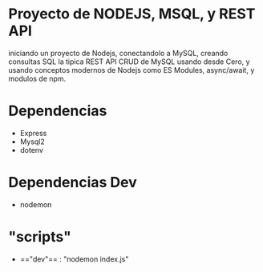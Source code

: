# Proyecto de NODEJS, MSQL, y REST API

iniciando un proyecto de Nodejs, conectandolo a MySQL, creando consultas SQL la tipica REST API CRUD de MySQL usando desde Cero, y usando conceptos modernos de Nodejs como
ES Modules, async/await, y modulos de npm.

# Dependencias

- Express
- Mysql2
- dotenv

# Dependencias Dev

- nodemon

# "scripts"

 - =="dev"== : "nodemon index.js"
